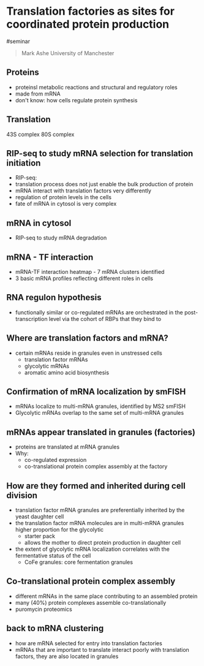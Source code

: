 # Translation factories as sites for coordinated protein production

#seminar 

> Mark Ashe
> University of Manchester

## Proteins

- proteinsl metabolic reactions and structural and regulatory roles
- made from mRNA
- don't know: how cells regulate protein synthesis

## Translation

43S complex
80S complex

## RIP-seq to study mRNA selection for translation initiation

- RIP-seq: 
- translation process does not just enable the bulk production of protein
- mRNA interact with translation factors very differently
- regulation of protein levels in the cells
- fate of mRNA in cytosol is very complex

## mRNA in cytosol

- RIP-seq to study mRNA degradation

## mRNA - TF interaction

- mRNA-TF interaction heatmap - 7 mRNA clusters identified
- 3 basic mRNA profiles reflecting different roles in cells

## RNA regulon hypothesis

- functionally similar or co-regulated mRNAs are orchestrated in the post-transcription level via the cohort of RBPs that they bind to

## Where are translation factors and mRNA?

- certain mRNAs reside in granules even in unstressed cells
	- translation factor mRNAs
	- glycolytic mRNAs
	- aromatic amino acid biosynthesis

## Confirmation of mRNA localization by smFISH

- mRNAs localize to multi-mRNA granules, identified by MS2 smFISH
- Glycolytic mRNAs overlap to the same set of multi-mRNA granules

## mRNAs appear translated in granules (factories)

- proteins are translated at mRNA granules
- Why:
	- co-regulated expression
	- co-translational protein complex assembly at the factory

## How are they formed and inherited during cell division

- translation factor mRNA granules are preferentially inherited by the yeast daughter cell
- the translation factor mRNA molecules are in multi-mRNA granules higher proportion for the glycolytic
	- starter pack
	- allows the mother to direct protein production in daughter cell
- the extent of glycolytic mRNA localization correlates with the fermentative status of the cell
	- CoFe granules: core fermentation granules

## Co-translational protein complex assembly

- different mRNAs in the same place contributing to an assembled protein
- many (40%) protein complexes assemble co-translationally
- puromycin proteomics

## back to mRNA clustering

- how are mRNA selected for entry into translation factories
- mRNAs that are important to translate interact poorly with translation factors, they are also located in granules